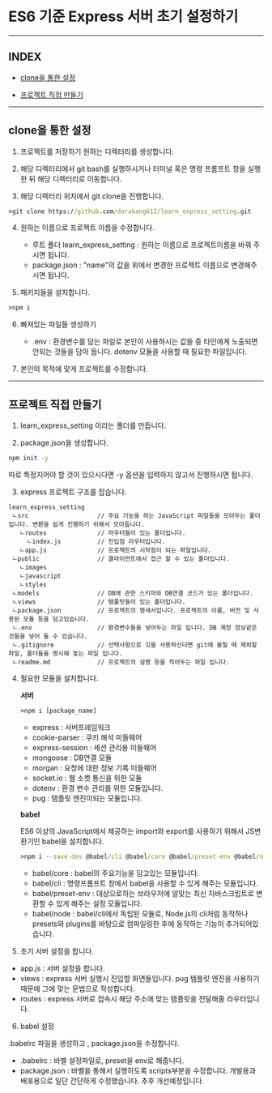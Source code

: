 # ES6 기준 Express 서버 초기 설정하기

---

## INDEX

- [clone을 통한 설정](#clone을-통한-설정)

- [프로젝트 직접 만들기](#프로젝트-직접-만들기)

---

## clone을 통한 설정

1. 프로젝트를 저장하기 원하는 디렉터리를 생성합니다.

2. 해당 디렉터리에서 git bash를 실행하시거나 터미널 혹은 명령 프롬프트 창을 실행한 뒤 해당 디렉터리로 이동합니다.

3. 해당 디렉터리 위치에서 git clone을 진행합니다.

```cmd
>git clone https://github.com/dorakang612/learn_express_setting.git
```

4. 원하는 이름으로 프로젝트 이름을 수정합니다.

   - 루트 폴더 learn_express_setting : 원하는 이름으로 프로젝트이름을 바꿔 주시면 됩니다.
   - package.json : "name"의 값을 위에서 변경한 프로젝트 이름으로 변경해주시면 됩니다.

5. 패키지들을 설치합니다.

```cmd
>npm i
```

6. 빠져있는 파일들 생성하기

   - .env : 환경변수를 담는 파일로 본인이 사용하시는 값들 중 타인에게 노출되면 안되는 것들을 담아 둡니다. dotenv 모듈을 사용할 때 필요한 파일입니다.

7. 본인의 목적에 맞게 프로젝트를 수정합니다.

---

## 프로젝트 직접 만들기

1. learn_express_setting 이라는 폴더를 만듭니다.

2. package.json을 생성합니다.

```cmd
npm init -y
```

따로 특정지어야 할 것이 있으시다면 -y 옵션을 입력하지 않고서 진행하시면 됩니다.

3. express 프로젝트 구조를 잡습니다.

```
learn_express_setting
 ㄴsrc                   // 주요 기능을 하는 JavaScript 파일들을 모아두는 폴더입니다. 변환을 쉽게 진행하기 위해서 모아둡니다.
   ㄴroutes              // 라우터들이 있는 폴더입니다.
     ㄴindex.js          // 진입점 라우터입니다.
   ㄴapp.js              // 프로젝트의 시작점이 되는 파일입니다.
 ㄴpublic                // 클라이언트에서 접근 할 수 있는 폴더입니다.
   ㄴimages
   ㄴjavascript
   ㄴstyles
 ㄴmodels                // DB에 관한 스키마와 DB연결 코드가 있는 폴더입니다.
 ㄴviews                 // 탬플릿들이 있는 폴더입니다.
 ㄴpackage.json          // 프로젝트의 명세서입니다. 프로젝트의 이름, 버전 및 사용된 모듈 등을 담고있습니다.
 ㄴ.env                  // 환경변수들을 넣어두는 파일 입니다. DB 계정 정보같은 것들을 넣어 둘 수 있습니다.
 ㄴ.gitignore            // 선택사항으로 깃을 사용하신다면 git에 올릴 때 제외할 파일, 폴더들을 명시해 놓는 파일 입니다.
 ㄴreadme.md             // 프로젝트의 설명 등을 적어두는 파일 입니다.
```

4. 필요한 모듈을 설치합니다.

   **서버**

   ```cmd
   >npm i [package_name]
   ```

   - express : 서버프레임워크
   - cookie-parser : 쿠키 해석 미들웨어
   - express-session : 세션 관리용 미들웨어
   - mongoose : DB연결 모듈
   - morgan : 요청에 대한 정보 기록 미들웨어
   - socket.io : 웹 소켓 통신을 위한 모듈
   - dotenv : 환경 변수 관리를 위한 모듈입니다.
   - pug : 탬플릿 엔진이되는 모듈입니다.

   **babel**

   ES6 이상의 JavaScript에서 제공하는 import와 export를 사용하기 위해서 JS변환기인 babel을 설치합니다.

   ```cmd
   >npm i --save-dev @babel/cli @babel/core @babel/preset-env @babel/node
   ```

   - babel/core : babel의 주요기능을 담고있는 모듈입니다.
   - babel/cli : 명령프롬프트 창에서 babel을 사용할 수 있게 해주는 모듈입니다.
   - babel/preset-env : 대상으로하는 브라우저에 알맞는 최신 자바스크립트로 변환할 수 있게 해주는 설정 모듈입니다.
   - babel/node : babel/cli에서 독립된 모듈로, Node.js의 cli처럼 동작하나 presets와 plugins를 바탕으로 컴파일링한 후에 동작하는 기능이 추가되어있습니다.

5. 초기 서버 설정을 합니다.

- app.js : 서버 설정을 합니다.
- views : express 서버 실행시 진입할 화면들입니다. pug 템플릿 엔진을 사용하기 때문에 그에 맞는 문법으로 작성합니다.
- routes : express 서버로 접속시 해당 주소에 맞는 탬플릿을 전달해줄 라우터입니다.

6. babel 설정

.babelrc 파일을 생성하고 , package.json을 수정합니다.

- .babelrc : 바벨 설정파일로, preset을 env로 해줍니다.
- package.json : 바벨을 통해서 실행하도록 scripts부분을 수정합니다. 개발용과 배포용으로 일단 간단하게 수정했습니다. 추후 개선예정입니다.
